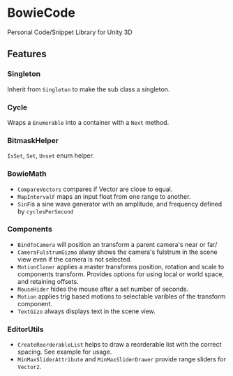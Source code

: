 # BowieCode
Personal Code/Snippet Library for Unity 3D

## Features

### Singleton

Inherit from `Singleton` to make the sub class a singleton.

### Cycle

Wraps a `Enumerable` into a container with a `Next` method.

### BitmaskHelper

`IsSet`, `Set`, `Unset` enum helper.

### BowieMath

- `CompareVectors` compares if Vector are close to equal.
- `MapIntervalF` maps an input float from one range to another.
- `SinF`is a sine wave generator with an amplitude, and frequency defined by `cyclesPerSecond`

### Components

- `BindToCamera` will position an transform a parent camera's near or far/
- `CameraFulstrumGizmo` alway shows the camera's fulstrum in the scene view even if the camera is not selected.
- `MotionCloner` applies a master transforms position, rotation and scale to components transform. Provides options for using local or world space, and retaining offsets.
- `MouseHider` hides the mouse after a set number of seconds.
- `Motion` applies trig based motions to selectable varibles of the transform component.
- `TextGizo` always displays text in the scene view.

### EditorUtils

- `CreateReorderableList` helps to draw a reorderable list with the correct spacing. See example for usage.
- `MinMaxSliderAttribute` and `MinMaxSliderDrawer` provide range sliders for `Vector2`.
